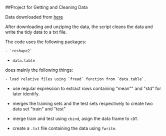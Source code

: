 ##Project for Getting and Cleaning Data

Data downloaded from [here](https://d396qusza40orc.cloudfront.net/getdata%2Fprojectfiles%2FUCI%20HAR%20Dataset.zip)

After downloading and unziping the data, the script cleans the data and write the tidy data to a txt file.

The code uses the following packages:
    
    - `reshape2`

- `data.table`

does mainly the following things:
    
    - load relative files using `fread` function from `data.table`.

- use regular expression to extract rows containing "mean"" and "std" for later identify.

- merges the training sets and the test sets respectively to create two data set "train" and "test"

- merge train and test using `cbind`, asign the data frame to `cDT`.

- create a `.txt` file containing the data using `fwrite`.

